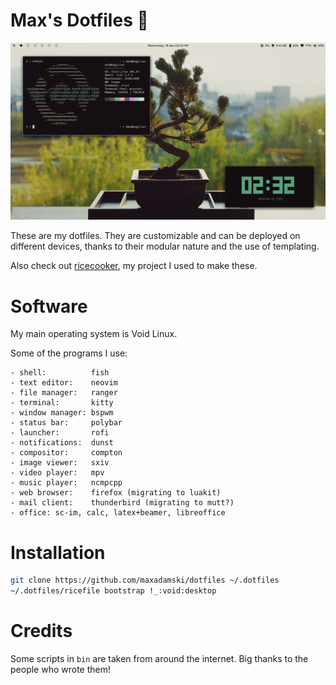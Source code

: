 # Max's Dotfiles 💾

![neofetch screenshot](neofetch.png)

These are my dotfiles. They are customizable and can be deployed on different devices, thanks to their modular nature and the use of templating.

Also check out [ricecooker](https://github.com/maxadamski/ricecooker), my project I used to make these.

# Software

My main operating system is Void Linux.

Some of the programs I use:

```
- shell:          fish
- text editor:    neovim
- file manager:   ranger
- terminal:       kitty
- window manager: bspwm
- status bar:     polybar
- launcher:       rofi
- notifications:  dunst
- compositor:     compton
- image viewer:   sxiv
- video player:   mpv
- music player:   ncmpcpp
- web browser:    firefox (migrating to luakit)
- mail client:    thunderbird (migrating to mutt?)
- office: sc-im, calc, latex+beamer, libreoffice
```

# Installation

```sh
git clone https://github.com/maxadamski/dotfiles ~/.dotfiles
~/.dotfiles/ricefile bootstrap !_:void:desktop
```

# Credits

Some scripts in `bin` are taken from around the internet. Big thanks to the people who wrote them!
